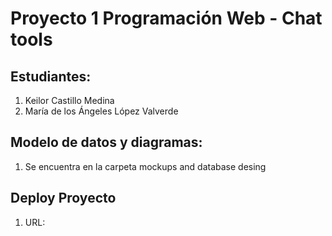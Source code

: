 # Proyecto 1 Programación Web - Chat tools

## Estudiantes:
1. Keilor Castillo Medina
2. María de los Ángeles López Valverde

## Modelo de datos y diagramas:
1. Se encuentra en la carpeta mockups and database desing

## Deploy Proyecto
1. URL: 
